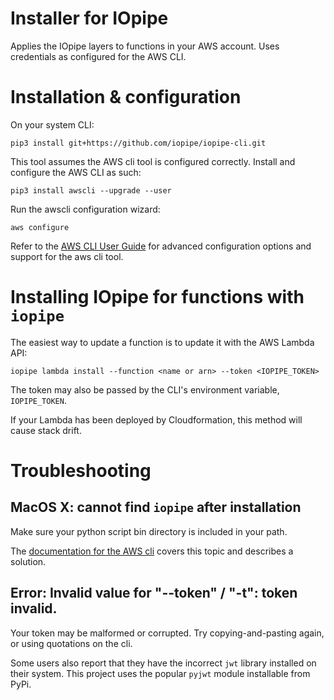 # Installer for IOpipe

Applies the IOpipe layers to functions in your
AWS account. Uses credentials as configured
for the AWS CLI.

# Installation & configuration

On your system CLI:

```
pip3 install git+https://github.com/iopipe/iopipe-cli.git
```

This tool assumes the AWS cli tool is configured correctly. Install and configure the AWS CLI as such:

```
pip3 install awscli --upgrade --user
```

Run the awscli configuration wizard:

```
aws configure
```

Refer to the [AWS CLI User Guide](https://docs.aws.amazon.com/cli/latest/userguide/cli-chap-welcome.html) for advanced configuration options and support for the aws cli tool.

# Installing IOpipe for functions with `iopipe`

The easiest way to update a function is to update it with
the AWS Lambda API:

```
iopipe lambda install --function <name or arn> --token <IOPIPE_TOKEN>
```

The token may also be passed by the CLI's environment variable, `IOPIPE_TOKEN`.

If your Lambda has been deployed by Cloudformation, this method will cause stack drift.


# Troubleshooting

## MacOS X: cannot find `iopipe` after installation

Make sure your python script bin directory is included in your path.

The [documentation for the AWS cli](https://docs.aws.amazon.com/cli/latest/userguide/install-macos.html#awscli-install-osx-path) covers
this topic and describes a solution.

## Error: Invalid value for "--token" / "-t": token invalid.

Your token may be malformed or corrupted. Try copying-and-pasting again, or using quotations on the cli.

Some users also report that they have the incorrect `jwt` library installed on their system. This project
uses the popular `pyjwt` module installable from PyPi.